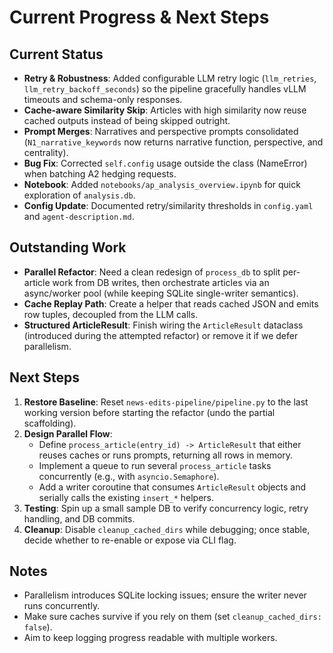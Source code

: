 # Current Progress & Next Steps

## Current Status
- **Retry & Robustness**: Added configurable LLM retry logic (`llm_retries`, `llm_retry_backoff_seconds`) so the pipeline gracefully handles vLLM timeouts and schema-only responses.
- **Cache-aware Similarity Skip**: Articles with high similarity now reuse cached outputs instead of being skipped outright.
- **Prompt Merges**: Narratives and perspective prompts consolidated (`N1_narrative_keywords` now returns narrative function, perspective, and centrality).
- **Bug Fix**: Corrected `self.config` usage outside the class (NameError) when batching A2 hedging requests.
- **Notebook**: Added `notebooks/ap_analysis_overview.ipynb` for quick exploration of `analysis.db`.
- **Config Update**: Documented retry/similarity thresholds in `config.yaml` and `agent-description.md`.

## Outstanding Work
- **Parallel Refactor**: Need a clean redesign of `process_db` to split per-article work from DB writes, then orchestrate articles via an async/worker pool (while keeping SQLite single-writer semantics).
- **Cache Replay Path**: Create a helper that reads cached JSON and emits row tuples, decoupled from the LLM calls.
- **Structured ArticleResult**: Finish wiring the `ArticleResult` dataclass (introduced during the attempted refactor) or remove it if we defer parallelism.

## Next Steps
1. **Restore Baseline**: Reset `news-edits-pipeline/pipeline.py` to the last working version before starting the refactor (undo the partial scaffolding).
2. **Design Parallel Flow**:
   - Define `process_article(entry_id) -> ArticleResult` that either reuses caches or runs prompts, returning all rows in memory.
   - Implement a queue to run several `process_article` tasks concurrently (e.g., with `asyncio.Semaphore`).
   - Add a writer coroutine that consumes `ArticleResult` objects and serially calls the existing `insert_*` helpers.
3. **Testing**: Spin up a small sample DB to verify concurrency logic, retry handling, and DB commits.
4. **Cleanup**: Disable `cleanup_cached_dirs` while debugging; once stable, decide whether to re-enable or expose via CLI flag.

## Notes
- Parallelism introduces SQLite locking issues; ensure the writer never runs concurrently.
- Make sure caches survive if you rely on them (set `cleanup_cached_dirs: false`).
- Aim to keep logging progress readable with multiple workers.
